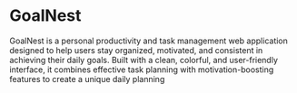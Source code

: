 # GoalNest
GoalNest is a personal productivity and task management web application designed to help users stay organized, motivated, and consistent in achieving their daily goals. Built with a clean, colorful, and user-friendly interface, it combines effective task planning with motivation-boosting features to create a unique daily planning
